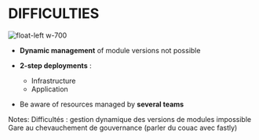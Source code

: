 # DIFFICULTIES

![float-left w-700](./assets/images/difficulties.jpg)

* **Dynamic management** of module versions not possible
* **2-step deployments** : 
  * Infrastructure 
  * Application

* Be aware of resources managed by **several teams**



Notes: Difficultés : gestion dynamique des versions de modules impossible
Gare au chevauchement de gouvernance (parler du couac avec fastly)

